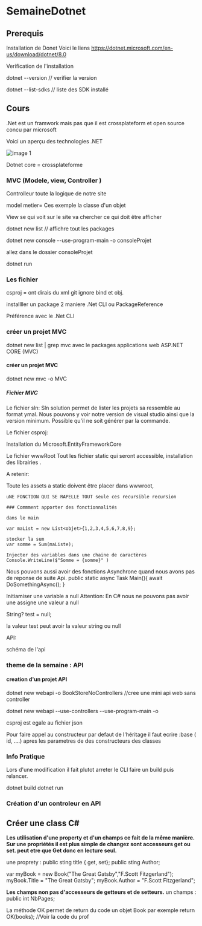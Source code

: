 # SemaineDotnet

## Prerequis

Installation de Donet
Voici le liens https://dotnet.microsoft.com/en-us/download/dotnet/8.0

Verification de l'installation 

dotnet --version // verifier la version 

dotnet --list-sdks // liste des SDK installé 

## Cours 

.Net est un framwork mais pas que il est crossplateform  et open source concu par microsoft 

Voici un aperçu des technologies .NET

![ image 1]('1.png')

Dotnet core = crossplateforme 

### MVC (Modele, view, Controller )

Controlleur toute la logique de notre site 

model metier= Ces exemple la classe d'un objet 

View se qui voit sur le site va chercher ce qui doit être afficher 

dotnet new list // affichre tout les packages 

dotnet new console --use-program-main -o consoleProjet 

allez dans le dossier consoleProjet 

dotnet run 

### Les fichier 
csproj = ont dirais du xml 
git ignore bind et obj. 

installller un package 2 maniere .Net CLI ou PackageReference  

Préférence avec le .Net CLI 

### créer un projet MVC 
dotnet new list | grep mvc
avec le packages applications web ASP.NET CORE (MVC)


#### créer un projet MVC 
dotnet new mvc -o MVC 

##### Fichier MVC 

Le fichier sln: 
Sln solution permet de lister les projets sa ressemble au format ymal. 
Nous pouvons y voir notre version de visual studio ainsi que la version minimum. Possible qu'il ne soit générer par la commande. 

Le fichier csproj: 

Installation du Microsoft.EntityFrameworkCore 

Le fichier wwwRoot 
Tout les fichier static qui seront accessible, installation des librairies . 

A retenir: 

Toute les assets a static doivent être placer dans wwwroot, 

    
    uNE FONCTION QUI SE RAPELLE TOUT seule ces recursible recursion 

    ### Commment apporter des fonctionnalités

    dans le main 

    var maList = new List<objet>{1,2,3,4,5,6,7,8,9};

    stocker la sum 
    var somme = Sum(maListe);

    Injecter des variables dans une chaine de caractères 
    Console.WriteLine($"Somme = {somme}" )


Nous pouvons aussi  avoir des fonctions Asynchrone quand nous avons pas de reponse de suite Api. 
    public static async Task Main(){
        await DoSomethingAsync();
    }

Initiamiser une variable a null 
Attention: 
En C# nous ne pouvons pas avoir une assigne une valeur a null 


String? test = null; 

la valeur test peut avoir la valeur string ou null 

API: 

schéma de l'api


### theme de la semaine : API 

#### creation d'un projet API 

dotnet new webapi -o BookStoreNoControllers //cree une mini api web sans controller 

dotnet new webapi --use-controllers --use-program-main -o 

csproj est egale au fichier json 

Pour faire appel au constructeur par defaut de l'héritage il faut ecrire :base ( id, ....) apres les parametres de des constructeurs des classes 

### Info Pratique 

Lors d'une modification il fait plutot arreter le CLI faire un build puis relancer.

dotnet build 
dotnet run 


### Création d'un controleur en API 

## Créer une class C#

 **Les utilisation d'une property et d'un champs ce fait de la même manière. Sur une propriétés il est plus simple de changez sont accesseurs get ou set. peut etre que Get donc en lecture seul.** 

une proprety : 
public sting title { get, set};
public sting Author;

var myBook = new Book("The Great Gatsby","F.Scott Fitzgerland");
myBook.Title = "The Great Gatsby"; 
myBook.Author = "F.Scott Fitzgerland"; 


**Les champs non pas d'accesseurs de getteurs et de setteurs.**
un champs : 
public int NbPages; 


La méthode OK permet de return du code un objet Book par exemple 
return OK(books); //Voir la code du prof 